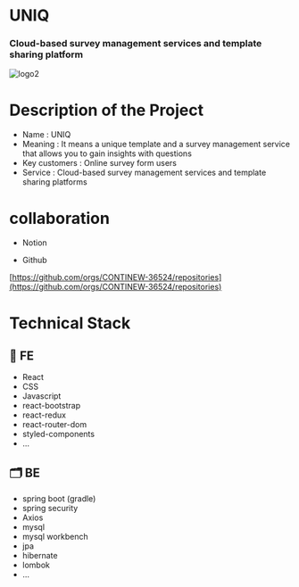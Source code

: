 
# UNIQ
### Cloud-based survey management services and template sharing platform
![logo2](https://user-images.githubusercontent.com/68468575/200489282-de01031b-e18b-4e63-bd37-a0bc8eb05efb.svg)

# Description of the Project

- Name : UNIQ
- Meaning : It means a unique template and a survey management service that allows you to gain insights with questions
- Key customers : Online survey form users
- Service : Cloud-based survey management services and template sharing platforms

# collaboration

- Notion

- Github

[https://github.com/orgs/CONTINEW-36524/repositories](https://github.com/orgs/CONTINEW-36524/repositories)

# Technical Stack

## 🎨 FE

- React
- CSS
- Javascript
- react-bootstrap
- react-redux
- react-router-dom
- styled-components
- …

## 🗂️ BE

- spring boot (gradle)
- spring security
- Axios
- mysql
- mysql workbench
- jpa
- hibernate
- lombok
- …
